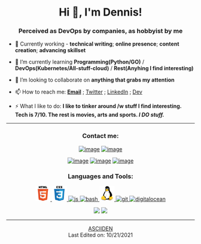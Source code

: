 <h1 align="center">Hi 👋, I'm Dennis!</h1>
<h3 align="center">Perceived as DevOps by companies, as hobbyist by me</h3>

- 🔭 Currently working - **technical writing**; **online presence**; **content creation**; **advancing skillset**

- 🌱 I’m currently learning **Programming(Python/GO)** / **DevOps(Kubernetes/All-stuff-cloud)** / **Rest(Anyhing I find interesting)**

- 👯 I’m looking to collaborate on **anything that grabs my attention**

- 📫 How to reach me: <a href="mailto: dennis@asciiden.com">**Email**</a> ; <a href="https://twitter.com/denctl">Twitter</a> ; <a href="https://www.linkedin.com/in/denislav-gavrilov-63a946155/">LinkedIn</a> ; <a href="https://dev.to/denctl">Dev</a>

- ⚡ What I like to do: **I like to tinker around /w stuff I find interesting. Tech is 7/10. The rest is movies, arts and sports. ***I DO stuff.*****

------

<h3 align="center">Contact me:</h3>
<div align="center">
  
[![image](https://img.shields.io/badge/dev.to-0A0A0A?style=for-the-badge&logo=devdotto&logoColor=white)](https://dev.to/denctl)
[![image](https://img.shields.io/badge/matrix-000000?style=for-the-badge&logo=Matrix&logoColor=white)](https://matrix.to/#/!XEsIiukpSCkzZubmzN:matrix.org?via=matrix.org)
  
</div>
<div align="center">
  
[![image](https://img.shields.io/badge/Twitter-1DA1F2?style=for-the-badge&logo=twitter&logoColor=white)](https://twitter.com/denctl)
[![image](https://img.shields.io/badge/Microsoft_Outlook-0078D4?style=for-the-badge&logo=microsoft-outlook&logoColor=white)](mailto:dennis@asciiden.com)
[![image](https://img.shields.io/badge/LinkedIn-0077B5?style=for-the-badge&logo=linkedin&logoColor=white)](https://www.linkedin.com/in/denislav-gavrilov-63a946155/)

</div>


<h3 align="center">Languages and Tools:</h3>

<p align="center"> 
  <a href="https://www.w3.org/html/" target="_blank"> 
    <img src="https://raw.githubusercontent.com/devicons/devicon/master/icons/html5/html5-original-wordmark.svg" alt="html5" width="40" height="40"/> 
  </a>
  <a href="https://www.w3schools.com/css/" target="_blank"> 
    <img src="https://raw.githubusercontent.com/devicons/devicon/master/icons/css3/css3-original-wordmark.svg" alt="css3" width="40" height="40"/> 
  </a>
  <a href="https://developer.mozilla.org/en-US/docs/Web/JavaScript" target="_blank">
    <img src="https://cdn.jsdelivr.net/gh/devicons/devicon/icons/javascript/javascript-original.svg" alt="js" width="40" height="40"/>
  </a>
  <a href="https://www.gnu.org/software/bash/" target="_blank"> 
    <img src="https://cdn.jsdelivr.net/gh/devicons/devicon/icons/bash/bash-original.svg" alt="bash" width="40" height="40"/> 
  </a> 
  <a href="https://www.linux.org/" target="_blank"> 
    <img src="https://raw.githubusercontent.com/devicons/devicon/master/icons/linux/linux-original.svg" alt="linux" width="40" height="40"/> 
  </a> 
  <a href="https://git-scm.com/" target="_blank"> 
    <img src="https://www.vectorlogo.zone/logos/git-scm/git-scm-icon.svg" alt="git" width="40" height="40"/> 
  </a>
  <a href="https://digitalocean.com/" target="_blank"> 
    <img src="https://cdn.jsdelivr.net/gh/devicons/devicon/icons/digitalocean/digitalocean-original.svg" alt="digitalocean" width="40" height="40"/> 
  </a> 
</p>

<p align= "center">
  <img height= "150" src="https://github-readme-stats.vercel.app/api?username=denctl&theme=gruvbox_light&show_icons=true&include_all_commits=true" />
  <img height= "150" src="https://github-readme-stats.vercel.app/api/top-langs/?username=denctl&theme=gruvbox_light&layout=compact" />
</p>

------

<p align="center">
  <a href="https://twitter.com/denctl">ASCIIDEN</a>
  <br>
  <span>Last Edited on: 10/21/2021</span>
</p>
